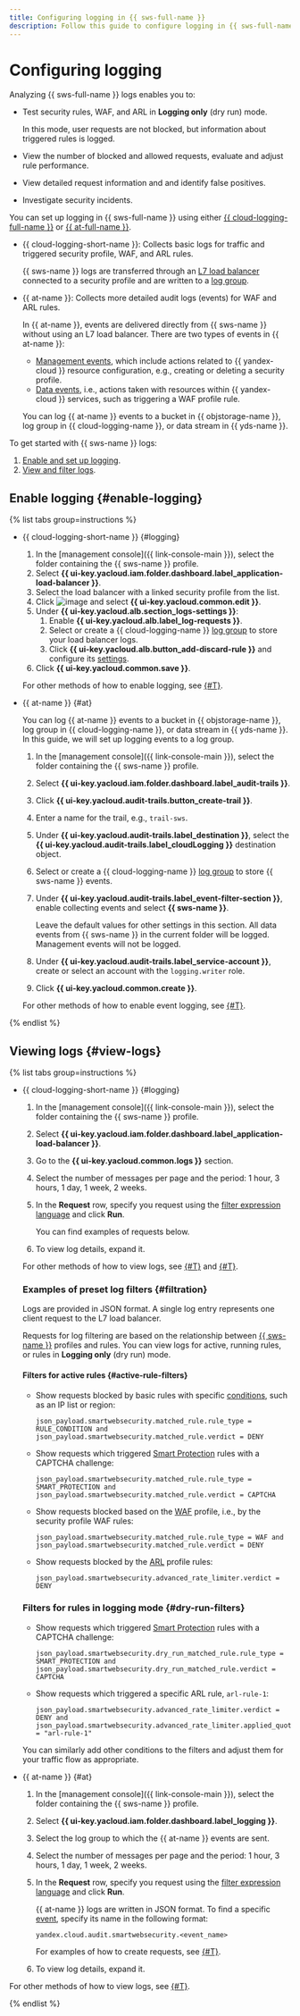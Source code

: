 ```yaml
---
title: Configuring logging in {{ sws-full-name }}
description: Follow this guide to configure logging in {{ sws-full-name }}.
---
```


# Configuring logging

Analyzing {{ sws-full-name }} logs enables you to:

* Test security rules, WAF, and ARL in **Logging only** (dry run) mode.

  In this mode, user requests are not blocked, but information about triggered rules is logged.

* View the number of blocked and allowed requests, evaluate and adjust rule performance.
* View detailed request information and and identify false positives.
* Investigate security incidents.

You can set up logging in {{ sws-full-name }} using either [{{ cloud-logging-full-name }}](../../logging/) or [{{ at-full-name }}](../../audit-trails/).

* {{ cloud-logging-short-name }}: Collects basic logs for traffic and triggered security profile, WAF, and ARL rules.

   {{ sws-name }} logs are transferred through an [L7 load balancer](../../application-load-balancer/concepts/application-load-balancer.md) connected to a security profile and are written to a [log group](../../logging/concepts/log-group.md).

* {{ at-name }}: Collects more detailed audit logs (events) for WAF and ARL rules.

   In {{ at-name }}, events are delivered directly from {{ sws-name }} without using an L7 load balancer. There are two types of events in {{ at-name }}:

   * [Management events](../at-ref.md#control-plane-events), which include actions related to {{ yandex-cloud }} resource configuration, e.g., creating or deleting a security profile.
   * [Data events](../at-ref.md#data-plane-events), i.e., actions taken with resources within {{ yandex-cloud }} services, such as triggering a WAF profile rule.

   You can log {{ at-name }} events to a bucket in {{ objstorage-name }}, log group in {{ cloud-logging-name }}, or data stream in {{ yds-name }}.

To get started with {{ sws-name }} logs:

1. [Enable and set up logging](#enable-logging).
1. [View and filter logs](#view-logs).

## Enable logging {#enable-logging}

{% list tabs group=instructions %}

- {{ cloud-logging-short-name }} {#logging}

  1. In the [management console]({{ link-console-main }}), select the folder containing the {{ sws-name }} profile.
  1. Select **{{ ui-key.yacloud.iam.folder.dashboard.label_application-load-balancer }}**.
  1. Select the load balancer with a linked security profile from the list.
  1. Click ![image](../../_assets/console-icons/ellipsis.svg) and select **{{ ui-key.yacloud.common.edit }}**.
  1. Under **{{ ui-key.yacloud.alb.section_logs-settings }}**:
     1. Enable **{{ ui-key.yacloud.alb.label_log-requests }}**.
     1. Select or create a {{ cloud-logging-name }} [log group](../../logging/concepts/log-group.md) to store your load balancer logs.
     1. Click **{{ ui-key.yacloud.alb.button_add-discard-rule }}** and configure its [settings](../../application-load-balancer/concepts/application-load-balancer.md#discard-logs-rules).
  1. Click **{{ ui-key.yacloud.common.save }}**.

  For other methods of how to enable logging, see [{#T}](../../application-load-balancer/operations/application-load-balancer-manage-logs.md).

- {{ at-name }} {#at}

  You can log {{ at-name }} events to a bucket in {{ objstorage-name }}, log group in {{ cloud-logging-name }}, or data stream in {{ yds-name }}. In this guide, we will set up logging events to a log group.

  1. In the [management console]({{ link-console-main }}), select the folder containing the {{ sws-name }} profile.
  1. Select **{{ ui-key.yacloud.iam.folder.dashboard.label_audit-trails }}**.
  1. Click **{{ ui-key.yacloud.audit-trails.button_create-trail }}**.
  1. Enter a name for the trail, e.g., `trail-sws`.
  1. Under **{{ ui-key.yacloud.audit-trails.label_destination }}**, select the **{{ ui-key.yacloud.audit-trails.label_cloudLogging }}** destination object.
  1. Select or create a {{ cloud-logging-name }} [log group](../../logging/concepts/log-group.md) to store {{ sws-name }} events.
  1. Under **{{ ui-key.yacloud.audit-trails.label_event-filter-section }}**, enable collecting events and select **{{ sws-name }}**.

      Leave the default values for other settings in this section. All data events from {{ sws-name }} in the current folder will be logged. Management events will not be logged.
  
  1. Under **{{ ui-key.yacloud.audit-trails.label_service-account }}**, create or select an account with the `logging.writer` role.
  1. Click **{{ ui-key.yacloud.common.create }}**.

  For other methods of how to enable event logging, see [{#T}](../../audit-trails/operations/create-trail.md).

{% endlist %}

## Viewing logs {#view-logs}

{% list tabs group=instructions %}

- {{ cloud-logging-short-name }} {#logging}

  1. In the [management console]({{ link-console-main }}), select the folder containing the {{ sws-name }} profile.
  1. Select **{{ ui-key.yacloud.iam.folder.dashboard.label_application-load-balancer }}**.
  1. Go to the **{{ ui-key.yacloud.common.logs }}** section.
  1. Select the number of messages per page and the period: 1 hour, 3 hours, 1 day, 1 week, 2 weeks.
  1. In the **Request** row, specify you request using the [filter expression language](../../logging/concepts/filter.md) and click **Run**.

     You can find examples of requests below.

  1. To view log details, expand it.

  For other methods of how to view logs, see [{#T}](../../application-load-balancer/operations/application-load-balancer-get-logs.md) and [{#T}](../../logging/operations/read-logs.md).


  ### Examples of preset log filters {#filtration}

  Logs are provided in JSON format. A single log entry represents one client request to the L7 load balancer.

  Requests for log filtering are based on the relationship between [{{ sws-name }}](../concepts/profiles.md#profile-rules-schema) profiles and rules. You can view logs for active, running rules, or rules in **Logging only** (dry run) mode.

  #### Filters for active rules {#active-rule-filters}

  * Show requests blocked by basic rules with specific [conditions](../concepts/conditions.md), such as an IP list or region:
    ```
    json_payload.smartwebsecurity.matched_rule.rule_type = RULE_CONDITION and json_payload.smartwebsecurity.matched_rule.verdict = DENY
    ```
  * Show requests which triggered [Smart Protection](../concepts/rules.md##smart-protection-rules) rules with a CAPTCHA challenge:
    ```
    json_payload.smartwebsecurity.matched_rule.rule_type = SMART_PROTECTION and json_payload.smartwebsecurity.matched_rule.verdict = CAPTCHA
    ```
  * Show requests blocked based on the [WAF](../concepts/waf.md) profile, i.e., by the security profile WAF rules:
    ```
    json_payload.smartwebsecurity.matched_rule.rule_type = WAF and json_payload.smartwebsecurity.matched_rule.verdict = DENY
    ```
  * Show requests blocked by the [ARL](../concepts/arl.md) profile rules:
    ```
    json_payload.smartwebsecurity.advanced_rate_limiter.verdict = DENY
    ```

  ### Filters for rules in logging mode {#dry-run-filters}

  * Show requests which triggered [Smart Protection](../concepts/rules.md##smart-protection-rules) rules with a CAPTCHA challenge:
    ```
    json_payload.smartwebsecurity.dry_run_matched_rule.rule_type = SMART_PROTECTION and json_payload.smartwebsecurity.dry_run_matched_rule.verdict = CAPTCHA
    ```

  * Show requests which triggered a specific ARL rule, `arl-rule-1`:
    ```
    json_payload.smartwebsecurity.advanced_rate_limiter.verdict = DENY and json_payload.smartwebsecurity.advanced_rate_limiter.applied_quota_name = "arl-rule-1"
    ```

  You can similarly add other conditions to the filters and adjust them for your traffic flow as appropriate.

- {{ at-name }} {#at}

  1. In the [management console]({{ link-console-main }}), select the folder containing the {{ sws-name }} profile.
  1. Select **{{ ui-key.yacloud.iam.folder.dashboard.label_logging }}**.
  1. Select the log group to which the {{ at-name }} events are sent.
  1. Select the number of messages per page and the period: 1 hour, 3 hours, 1 day, 1 week, 2 weeks.
  1. In the **Request** row, specify you request using the [filter expression language](../../logging/concepts/filter.md) and click **Run**.

     {{ at-name }} logs are written in JSON format. To find a specific [event](../at-ref.md#data-plane-events), specify its name in the following format:

     ```
     yandex.cloud.audit.smartwebsecurity.<event_name>
     ```

     For examples of how to create requests, see [{#T}](../../audit-trails/tutorials/search-events-audit-logs/examples.md).

  1. To view log details, expand it.

For other methods of how to view logs, see [{#T}](../../application-load-balancer/operations/application-load-balancer-get-logs.md).

{% endlist %}


